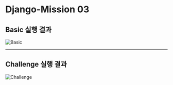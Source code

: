 # Django-Mission 03

## Basic 실행 결과
![Basic](https://user-images.githubusercontent.com/52959353/165578188-91e9ad59-d1c0-44ec-bd96-e2e3a11ef340.gif)

---

## Challenge 실행 결과
![Challenge](https://user-images.githubusercontent.com/52959353/165578227-f488abc0-6302-458b-aa7a-84829738c90a.gif)